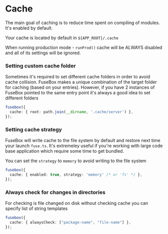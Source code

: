 # Cache

The main goal of caching is to reduce time spent on compiling of modules. It's enabled by default.

Your cache is located by default in `${APP_ROOT}/.cache`

When running production mode - `runProd()` cache will be ALWAYS disabled and all of its settings will be ignored.

### Setting custom cache folder

Sometimes it's required to set different cache folders in order to avoid cache collision. FuseBox makes a unique
combination of the target folder for caching (based on your entries). However, if you have 2 instances of FuseBox
pointed to the same entry point it's always a good idea to set different folders

```ts
fusebox({
  cache: { root: path.join(__dirname, '.cache/server') },
});
```

### Setting cache strategy

FuseBox will write cache to the file system by default and restore next time your launch `fuse.ts`. It's extremeley
useful if you're working with large code base application which require some time to get bundled.

You can set the `strategy` to `memory` to avoid writing to the file system

```ts
fusebox({
  cache: { enabled: true, strategy: 'memory' /* or 'fs' */ },
});
```

### Always check for changes in directories  

For checking is file changed on disk without checking cache you can specify list of string templates

```typescript
fusebox({
  cache: { alwaysCheck: ["package-name", "file-name"] },
});
```   
